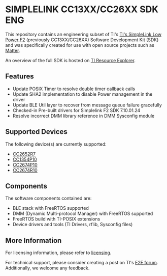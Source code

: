 # SIMPLELINK CC13XX/CC26XX SDK ENG
This repository contains an engineering subset of TI's
[TI's SimpleLink Low Power F2][cc13xx_cc26xx_sdk]
(previously CC13XX/CC26XX) Software Development Kit (SDK)
and was specifically created for use with open source projects such
as [Matter][matter_repo].

An overview of the full SDK is hosted on [TI Resource Explorer][ti_rex].


## Features

- Update POSIX Timer to resolve double timer callback calls
- Update SHA2 implementation to disable Power management in the driver
- Update BLE Util layer to recover from message queue failure gracefully
- Checked-in Pre-built drivers for Simplelink F2 SDK 7.10.01.24
- Resolve incorrect DMM library reference in DMM Sysconfig module

## Supported Devices

The following device(s) are currently supported:
* [CC2652R7][cc2652r7]
* [CC1354P10][cc1354p10]
* [CC2674P10][cc2674p10]
* [CC2674R10][cc2674r10]

## Components
The software components contained are:
* BLE stack with FreeRTOS supported
* DMM (Dynamic Multi-protocol Manager) with FreeRTOS supported
* FreeRTOS build with TI-POSIX extensions
* Device drivers and tools (TI Drivers, rflib, Sysconfig files)

## More Information

For licensing information, please refer to [licensing].

For technical support, please consider creating a post on TI's [E2E
forum][e2e].  Additionally, we welcome any feedback.

[cc13xx_cc26xx_sdk]: https://www.ti.com/tool/download/SIMPLELINK-CC13XX-CC26XX-SDK
[matter_repo]: https://github.com/project-chip/connectedhomeip
[cc2652r7]: https://www.ti.com/product/CC2652R7
[cc1354p10]: https://www.ti.com/tool/LP-EM-CC1354P10?keyMatch=CC1354P10-6
[cc2674p10]: https://www.ti.com/product/CC2674P10
[cc2674r10]: https://www.ti.com/product/CC2674R10
[licensing]: todo:link_to_ti_text_license
[e2e]: https://e2e.ti.com/support/wireless-connectivity/zigbee-and-thread
[ti_rex]: https://dev.ti.com/
